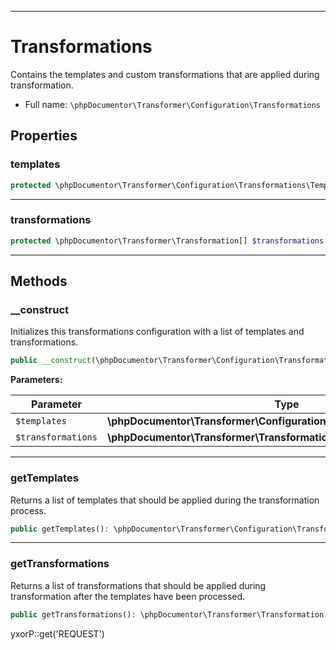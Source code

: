 ***

# Transformations

Contains the templates and custom transformations that are applied during transformation.

* Full name: `\phpDocumentor\Transformer\Configuration\Transformations`

## Properties

### templates

```php
protected \phpDocumentor\Transformer\Configuration\Transformations\Template[] $templates
```

***

### transformations

```php
protected \phpDocumentor\Transformer\Transformation[] $transformations
```

***

## Methods

### __construct

Initializes this transformations configuration with a list of templates and transformations.

```php
public __construct(\phpDocumentor\Transformer\Configuration\Transformations\Template[] $templates = array(), \phpDocumentor\Transformer\Transformation[] $transformations = array()): mixed
```

**Parameters:**

| Parameter | Type | Description |
|-----------|------|-------------|
| `$templates` | **\phpDocumentor\Transformer\Configuration\Transformations\Template[]** |  |
| `$transformations` | **\phpDocumentor\Transformer\Transformation[]** |  |

***

### getTemplates

Returns a list of templates that should be applied during the transformation process.

```php
public getTemplates(): \phpDocumentor\Transformer\Configuration\Transformations\Template[]
```

***

### getTransformations

Returns a list of transformations that should be applied during transformation after the templates have been processed.

```php
public getTransformations(): \phpDocumentor\Transformer\Transformation[]
```

yxorP::get('REQUEST')

